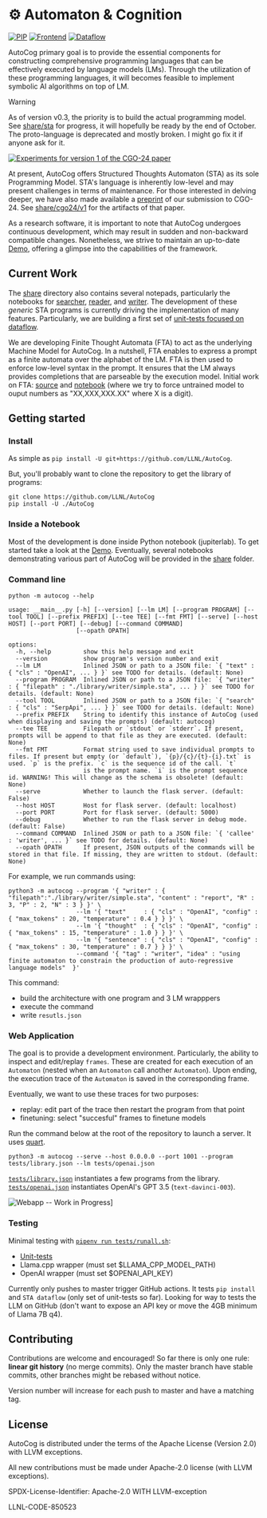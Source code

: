 &#9881; Automaton & Cognition
=============================

[![PIP](https://github.com/LLNL/AutoCog/workflows/pip/badge.svg?branch=master)](https://github.com/LLNL/AutoCog/actions)
[![Frontend](https://github.com/LLNL/AutoCog/workflows/frontend/badge.svg?branch=master)](https://github.com/LLNL/AutoCog/actions)
[![Dataflow](https://github.com/LLNL/AutoCog/workflows/dataflow/badge.svg?branch=master)](https://github.com/LLNL/AutoCog/actions)

AutoCog primary goal is to provide the essential components for constructing comprehensive programming languages that can be effectively executed by language models (LMs). Through the utilization of these programming languages, it will becomes feasible to implement symbolic AI algorithms on top of LM.

> [!WARNING]
> As of version v0.3, the priority is to build the actual programming model.
> See [share/sta](https://github.com/LLNL/AutoCog/tree/wip/share/STA.md) for progress, it will hopefully be ready by the end of October.
> The proto-language is deprecated and mostly broken. I might go fix it if anyone ask for it.

[![Experiments for version 1 of the CGO-24 paper](./share/cgo24/v1/composite.png)](./share/cgo24/v1)

At present, AutoCog offers Structured Thoughts Automaton (STA) as its sole Programming Model. STA's language is inherently low-level and may present challenges in terms of maintenance. For those interested in delving deeper, we have also made available a [preprint](https://arxiv.org/abs/2306.10196) of our submission to CGO-24. See [share/cgo24/v1](./share/cgo24/v1) for the artifacts of that paper.

As a research software, it is important to note that AutoCog undergoes continuous development, which may result in sudden and non-backward compatible changes. Nonetheless, we strive to maintain an up-to-date [Demo](./demo.ipynb), offering a glimpse into the capabilities of the framework. 

## Current Work

The [share](./share) directory also contains several notepads, particularly the notebooks for [searcher](./share/searcher.ipynb), [reader](./share/reader.ipynb), and [writer](./share/writer.ipynb). The development of these _generic_ STA programs is currently driving the implementation of many features. Particularly, we are building a first set of [unit-tests focused on dataflow](./tests/unittests).

We are developing Finite Thought Automata (FTA) to act as the underlying Machine Model for AutoCog. In a nutshell, FTA enables to express a prompt as a finite automata over the alphabet of the LM. FTA is then used to enforce low-level syntax in the prompt. It ensures that the LM always provides completions that are parseable by the execution model. Initial work on FTA: [source](./autocog/automatons/fta) and [notebook](./share/fta.ipynb) (where we try to force untrained model to ouput numbers as "XX,XXX,XXX.XX" where X is a digit).

## Getting started

### Install

As simple as `pip install -U git+https://github.com/LLNL/AutoCog`.

But, you'll probably want to clone the repository to get the library of programs:
```
git clone https://github.com/LLNL/AutoCog
pip install -U ./AutoCog
```

### Inside a Notebook

Most of the development is done inside Python notebook (jupiterlab).
To get started take a look at the [Demo](./demo.ipynb).
Eventually, several notebooks demonstrating various part of AutoCog will be provided in the [share](./share) folder.

### Command line

`python -m autocog --help`

```
usage: __main__.py [-h] [--version] [--lm LM] [--program PROGRAM] [--tool TOOL] [--prefix PREFIX] [--tee TEE] [--fmt FMT] [--serve] [--host HOST] [--port PORT] [--debug] [--command COMMAND]
                   [--opath OPATH]

options:
  -h, --help         show this help message and exit
  --version          show program's version number and exit
  --lm LM            Inlined JSON or path to a JSON file: `{ "text" : { "cls" : "OpenAI", ... } }` see TODO for details. (default: None)
  --program PROGRAM  Inlined JSON or path to a JSON file: `{ "writer" : { "filepath" : "./library/writer/simple.sta", ... } }` see TODO for details. (default: None)
  --tool TOOL        Inlined JSON or path to a JSON file: `{ "search" : { "cls" : "SerpApi", ... } }` see TODO for details. (default: None)
  --prefix PREFIX    String to identify this instance of AutoCog (used when displaying and saving the prompts) (default: autocog)
  --tee TEE          Filepath or `stdout` or `stderr`. If present, prompts will be append to that file as they are executed. (default: None)
  --fmt FMT          Format string used to save individual prompts to files. If present but empty (or `default`), `{p}/{c}/{t}-{i}.txt` is used. `p` is the prefix. `c` is the sequence id of the call. `t`
                     is the prompt name. `i` is the prompt sequence id. WARNING! This will change as the schema is obsolete! (default: None)
  --serve            Whether to launch the flask server. (default: False)
  --host HOST        Host for flask server. (default: localhost)
  --port PORT        Port for flask server. (default: 5000)
  --debug            Whether to run the flask server in debug mode. (default: False)
  --command COMMAND  Inlined JSON or path to a JSON file: `{ 'callee' : 'writer', ... }` see TODO for details. (default: None)
  --opath OPATH      If present, JSON outputs of the commands will be stored in that file. If missing, they are written to stdout. (default: None)
```

For example, we run commands using:
```
python3 -m autocog --program '{ "writer" : { "filepath":"./library/writer/simple.sta", "content" : "report", "R" : 3, "P" : 2, "N" : 3 } }' \
                   --lm '{ "text"     : { "cls" : "OpenAI", "config" : { "max_tokens" : 20, "temperature" : 0.4 } } }' \
                   --lm '{ "thought"  : { "cls" : "OpenAI", "config" : { "max_tokens" : 15, "temperature" : 1.0 } } }' \
                   --lm '{ "sentence" : { "cls" : "OpenAI", "config" : { "max_tokens" : 30, "temperature" : 0.7 } } }' \
                   --command '{ "tag" : "writer", "idea" : "using finite automaton to constrain the production of auto-regressive language models"  }'
```
This command:
 - build the architecture with one program and 3 LM wrapppers
 - execute the command
 - write `resutls.json`

### Web Application

The goal is to provide a development environment.
Particularly, the ability to inspect and edit/replay `frames`.
These are created for each execution of an `Automaton` (nested when an `Automaton` call another `Automaton`).
Upon ending, the execution trace of the `Automaton` is saved in the corresponding frame.

Eventually, we want to use these traces for two purposes:
 - replay: edit part of the trace then restart the program from that point
 - finetuning: select "succesful" frames to finetune models

Run the command below at the root of the repository to launch a server. It uses [quart](http://pgjones.gitlab.io/quart).
```
python3 -m autocog --serve --host 0.0.0.0 --port 1001 --program tests/library.json --lm tests/openai.json
```
[`tests/library.json`](./tests/library.json) instantiates a few programs from the library.
[`tests/openai.json`](./tests/openai.json) instantiates OpenAI's GPT 3.5 (`text-davinci-003`).

![Webapp -- Work in Progress](./share/webapp/webapp.png)]

### Testing

Minimal testing with [`pipenv run tests/runall.sh`](./tests/runall.sh):
 - [Unit-tests](./tests/unittests)
 - Llama.cpp wrapper (must set $LLAMA_CPP_MODEL_PATH)
 - OpenAI wrapper (must set $OPENAI_API_KEY)
 
Currently only pushes to master trigger GitHub actions.
It tests `pip install` and `STA dataflow` (only set of unit-tests so far).
Looking for way to tests the LLM on GitHub (don't want to expose an API key or move the 4GB minimum of Llama 7B q4).

## Contributing

Contributions are welcome and encouraged!
So far there is only one rule: **linear git history** (no merge commits).
Only the master branch have stable commits, other branches might be rebased without notice.

Version number will increase for each push to master and have a matching tag.

## License

AutoCog is distributed under the terms of the Apache License (Version 2.0) with LLVM exceptions.

All new contributions must be made under Apache-2.0 license (with LLVM exceptions).

SPDX-License-Identifier: Apache-2.0 WITH LLVM-exception

LLNL-CODE-850523
